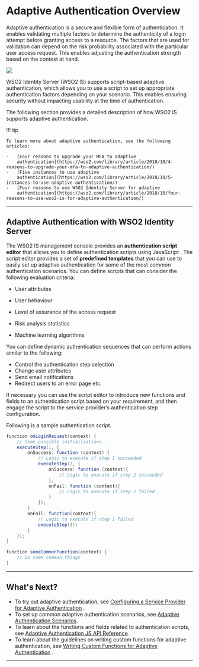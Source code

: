 # Adaptive Authentication Overview

Adaptive authentication is a secure and flexible form of authentication.
It enables validating multiple factors to determine the authenticity of
a login attempt before granting access to a resource. The factors that
are used for validation can depend on the risk probability associated
with the particular user access request. This enables adjusting the
authentication strength based on the context at hand.

![](../../assets/img/tutorials/adaptive-authentication-overview-diagram.png)

WSO2 Identity Server (WSO2 IS) supports script-based adaptive
authentication, which allows you to use a script to set up appropriate
authentication factors depending on your scenario. This enables ensuring
security without impacting usability at the time of authentication.

The following section provides a detailed description of how WSO2 IS
supports adaptive authentication.

!!! tip
    
    To learn more about adaptive authentication, see the following articles:
    
    -   [Four reasons to upgrade your MFA to adaptive
        authentication](https://wso2.com/library/article/2018/10/4-reasons-to-upgrade-your-mfa-to-adaptive-authentication/)
    -   [Five instances to use adaptive
        authentication](https://wso2.com/library/article/2018/10/5-instances-to-use-adaptive-authentication/)
    -   [Four reasons to use WSO2 Identity Server for adaptive
        authentication](https://wso2.com/library/article/2018/10/four-reasons-to-use-wso2-is-for-adaptive-authentication/)
    
---
## Adaptive Authentication with WSO2 Identity Server

The WSO2 IS management console provides an **authentication script
editor** that allows you to define authentication scripts using
JavaScript . The script editor provides a set of **predefined
templates** that you can use to easily set up adaptive
authentication for some of the most common authentication scenarios. You
can define scripts that can consider the following evaluation criteria:

-   User attributes

-   User behaviour

-   Level of assurance of the access request

-   Risk analysis statistics

-   Machine learning algorithms

You can define dynamic authentication sequences that can perform actions
similar to the following:

-   Control the authentication step selection
-   Change user attributes
-   Send email notifications
-   Redirect users to an error page etc.

If necessary you can use the script editor to introduce new functions
and fields to an authentication script based on your requirement, and
then engage the script to the service provider’s authentication step
configuration.

Following is a sample authentication script.

``` java
function onLoginRequest(context) {
    // Some possible initializations...
    executeStep(1, {
        onSuccess: function (context) {
            // Logic to execute if step 1 succeeded
            executeStep(2, {
                onSuccess: function (context){
                    // Logic to execute if step 2 succeeded
                },
                onFail: function (context){
                    // Logic to execute if step 2 failed
                }
            });
        }
        onFail: function(context){
            // Logic to execute if step 1 failed
            executeStep(3);
        }
    });
}

function someCommonFunction(context) {
    // Do some common things
}
```

---
## What's Next?

-   To try out adaptive authentication, see [Configuring a Service
    Provider for Adaptive
    Authentication](Configuring_a_Service_Provider_for_Adaptive_Authentication)
    .
-   To set up common adaptive authentication scenarios, see [Adaptive
    Authentication Scenarios](Adaptive_Authentication_Scenarios).
-   To learn about the functions and fields related to authentication
    scripts, see [Adaptive Authentication JS API
    Reference](https://docs.wso2.com/display/IS570/Adaptive+Authentication+JS+API+Reference)
    .
-   To learn about the guidelines on writing custom functions for
    adaptive authentication, see [Writing Custom Functions for Adaptive
    Authentication](https://docs.wso2.com/display/IS570/Writing+Custom+Functions+for+Adaptive+Authentication)
    .

---
